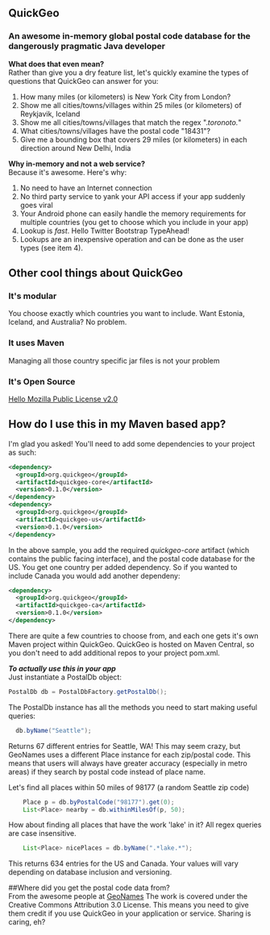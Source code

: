 ## QuickGeo
### An awesome in-memory global postal code database for the dangerously pragmatic Java developer

**What does that even mean?**  
Rather than give you a dry feature list, let's quickly examine the types of questions that QuickGeo can answer for you:

1. How many miles (or kilometers) is New York City from London?
2. Show me all cities/towns/villages within 25 miles (or kilometers) of Reykjavik, Iceland
3. Show me all cities/towns/villages that match the regex ".*toronoto.*"
4. What cities/towns/villages have the postal code "18431"?
5. Give me a bounding box that covers 29 miles (or kilometers) in each direction around New Delhi, India

**Why in-memory and not a web service?**  
Because it's awesome. Here's why:

1. No need to have an Internet connection
2. No third party service to yank your API access if your app suddenly goes viral
3. Your Android phone can easily handle the memory requirements for multiple countries (you get to choose which you include in your app)
4. Lookup is *fast*. Hello Twitter Bootstrap TypeAhead!
5. Lookups are an inexpensive operation and can be done as the user types (see item 4).

## Other cool things about QuickGeo

### It's modular
You choose exactly which countries you want to include.  Want Estonia, Iceland, and Australia?  No problem.

### It uses Maven
Managing all those country specific jar files is not your problem

### It's Open Source
[Hello Mozilla Public License v2.0](http://www.mozilla.org/MPL/)


## How do I use this in my Maven based app?
I'm glad you asked!  You'll need to add some dependencies to your project as such:

```xml
<dependency>
  <groupId>org.quickgeo</groupId>
  <artifactId>quickgeo-core</artifactId>
  <version>0.1.0</version>
</dependency>
<dependency>
  <groupId>org.quickgeo</groupId>
  <artifactId>quickgeo-us</artifactId>
  <version>0.1.0</version>
</dependency>
```

 In the above sample, you add the required *quickgeo-core* artifact (which contains the public facing interface), and the postal code database for the US. You get one country per added dependency.  So if you wanted to include Canada you would add another dependeny:

```xml
<dependency>
  <groupId>org.quickgeo</groupId>
  <artifactId>quickgeo-ca</artifactId>
  <version>0.1.0</version>
</dependency>
```

There are quite a few countries to choose from, and each one gets it's own Maven project within QuickGeo.  QuickGeo is hosted on Maven Central, so you don't need to add additional repos to your project pom.xml.

***To actually use this in your app***  
Just instantiate a PostalDb object:
```java
PostalDb db = PostalDbFactory.getPostalDb();
```

The PostalDb instance has all the methods you need to start making useful queries:

```java
  db.byName("Seattle");
```

Returns 67 different entries for Seattle, WA!  This may seem crazy, but GeoNames uses a different Place instance for each zip/postal code.  This means that users will always have greater accuracy (especially in metro areas) if they search by postal code instead of place name.  

Let's find all places within 50 miles of 98177 (a random Seattle zip code)
```java
	Place p = db.byPostalCode("98177").get(0);
	List<Place> nearby = db.withinMilesOf(p, 50);
```
How about finding all places that have the work 'lake' in it?  All regex queries are case insensitive.

```java
	List<Place> nicePlaces = db.byName(".*lake.*");
```

This returns 634 entries for the US and Canada.  Your values will vary depending on database inclusion and versioning.





##Where did you get the postal code data from?  
From the awesome people at [GeoNames](http://www.geonames.org/)
The work is covered under the Creative Commons Attribution 3.0 License. This means you need to give them credit if you use QuickGeo in your application or service.  Sharing is caring, eh?

